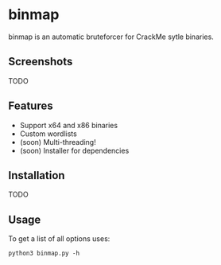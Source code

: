 # binmap

binmap is an automatic bruteforcer for CrackMe sytle binaries.

Screenshots
----

TODO

Features
----

-   Support x64 and x86 binaries
-   Custom wordlists
-   (soon)  Multi-threading!
-   (soon)  Installer for dependencies

Installation
----

TODO

Usage
----

To get a list of all options uses:

    python3 binmap.py -h
